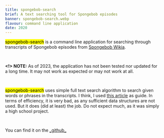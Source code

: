 ```yaml
---
title: spongebob-search
brief: A text searching tool for Spongebob episodes
banner: spongebob-search.webp
flavour: command line application
date: 2020
---
```


<mark class="highlight">spongebob-search</mark> is a command line application for searching through transcripts of Spongebob episodes from [Spongebob Wikia](https://spongebob.fandom.com/wiki/List_of_episodes).

<br />

**<!> NOTE:** As of 2023, the application has not been tested nor updated for a long time. It may not work as expected or may not work at all.

<br />

<mark class="highlight">spongebob-search</mark> uses simple full text search algorithm to search given words or phrases in the transcripts. I think, I used [this article](https://artem.krylysov.com/blog/2020/07/28/lets-build-a-full-text-search-engine/) as guide. In terms of efficiency, it is very bad, as any sufficient data structures are not used. But it does (did at least) the job. Do not expect much, as it was simply a high school project.

<br />

You can find it on the [\_github\_](https://github.com/danielpancake/spongebobsearch)